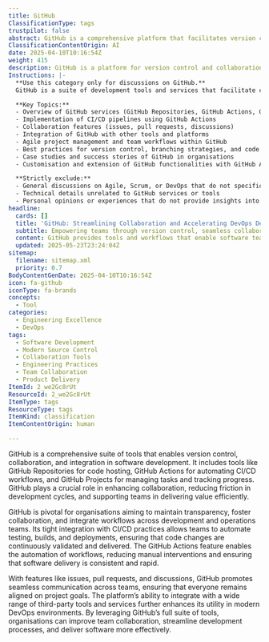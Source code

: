 ```yaml
---
title: GitHub
ClassificationType: tags
trustpilot: false
abstract: GitHub is a comprehensive platform that facilitates version control, collaboration, and integration within software development. Originating as a hosting service for Git repositories, it has evolved to include features such as GitHub Actions for automating continuous integration and continuous delivery workflows, and GitHub Projects for task management and progress tracking. Its significance lies in its ability to enhance collaboration among development teams, reduce friction in development cycles, and support the efficient delivery of value. GitHub is essential for organisations seeking to maintain transparency and integrate workflows between development and operations teams, as its integration with CI/CD practices allows for the automation of testing, builds, and deployments, ensuring continuous validation and delivery of code changes. The platform's features, including issues, pull requests, and discussions, foster effective communication and alignment on project goals. Additionally, GitHub's compatibility with a variety of third-party tools and services further amplifies its effectiveness in modern DevOps environments. By utilising GitHub's extensive toolset, organisations can enhance team collaboration, streamline development processes, and improve software delivery outcomes.
ClassificationContentOrigin: AI
date: 2025-04-10T10:16:54Z
weight: 415
description: GitHub is a platform for version control and collaboration, offering tools for code hosting, CI/CD, project management, and team collaboration.
Instructions: |-
  **Use this category only for discussions on GitHub.**  
  GitHub is a suite of development tools and services that facilitate code collaboration, version control, and project management. This category focuses on the functionalities, best practices, and methodologies associated with GitHub, ensuring alignment with GitOps, Agile, and DevOps principles.

  **Key Topics:**
  - Overview of GitHub services (GitHub Repositories, GitHub Actions, GitHub Packages, GitHub Projects)
  - Implementation of CI/CD pipelines using GitHub Actions
  - Collaboration features (issues, pull requests, discussions)
  - Integration of GitHub with other tools and platforms
  - Agile project management and team workflows within GitHub
  - Best practices for version control, branching strategies, and code reviews
  - Case studies and success stories of GitHub in organisations
  - Customisation and extension of GitHub functionalities with GitHub Apps and APIs

  **Strictly exclude:**
  - General discussions on Agile, Scrum, or DevOps that do not specifically mention GitHub
  - Technical details unrelated to GitHub services or tools
  - Personal opinions or experiences that do not provide insights into GitHub functionalities or practices
headline:
  cards: []
  title: 'GitHub: Streamlining Collaboration and Accelerating DevOps Delivery'
  subtitle: Empowering teams through version control, seamless collaboration, workflow automation, continuous integration, and efficient software delivery practices.
  content: GitHub provides tools and workflows that enable software teams to manage version control, automate integration and delivery pipelines, and enhance collaboration through transparent communication, task management, and continuous feedback loops, supporting rapid, reliable software delivery and effective alignment across development and operations.
  updated: 2025-05-23T23:24:04Z
sitemap:
  filename: sitemap.xml
  priority: 0.7
BodyContentGenDate: 2025-04-10T10:16:54Z
icon: fa-github
iconType: fa-brands
concepts:
  - Tool
categories:
  - Engineering Excellence
  - DevOps
tags:
  - Software Development
  - Modern Source Control
  - Collaboration Tools
  - Engineering Practices
  - Team Collaboration
  - Product Delivery
ItemId: 2_we2Gc8rUt
ResourceId: 2_we2Gc8rUt
ItemType: tags
ResourceType: tags
ItemKind: classification
ItemContentOrigin: human

---
```

GitHub is a comprehensive suite of tools that enables version control, collaboration, and integration in software development. It includes tools like GitHub Repositories for code hosting, GitHub Actions for automating CI/CD workflows, and GitHub Projects for managing tasks and tracking progress. GitHub plays a crucial role in enhancing collaboration, reducing friction in development cycles, and supporting teams in delivering value efficiently.

GitHub is pivotal for organisations aiming to maintain transparency, foster collaboration, and integrate workflows across development and operations teams. Its tight integration with CI/CD practices allows teams to automate testing, builds, and deployments, ensuring that code changes are continuously validated and delivered. The GitHub Actions feature enables the automation of workflows, reducing manual interventions and ensuring that software delivery is consistent and rapid.

With features like issues, pull requests, and discussions, GitHub promotes seamless communication across teams, ensuring that everyone remains aligned on project goals. The platform’s ability to integrate with a wide range of third-party tools and services further enhances its utility in modern DevOps environments. By leveraging GitHub’s full suite of tools, organisations can improve team collaboration, streamline development processes, and deliver software more effectively.
